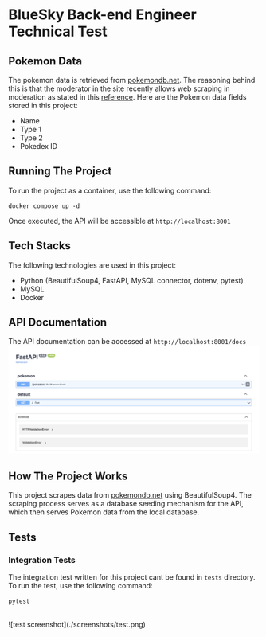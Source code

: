 # BlueSky Back-end Engineer Technical Test
## Pokemon Data
The pokemon data is retrieved from <a href="https://pokemondb.net/">pokemondb.net</a>. The reasoning behind this is that the moderator in the site recently allows web scraping in moderation as stated in this <a href="https://pokemondb.net/pokebase/meta/82871/can-i-use-pokemons-data-of-this-website-for-my-school-project">reference</a>. Here are the Pokemon data fields stored in this project:
- Name
- Type 1
- Type 2
- Pokedex ID
## Running The Project
To run the project as a container, use the following command:
```
docker compose up -d
```
Once executed, the API will be accessible at `http://localhost:8001`
## Tech Stacks
The following technologies are used in this project:
- Python (BeautifulSoup4, FastAPI, MySQL connector, dotenv, pytest)
- MySQL
- Docker
## API Documentation
The API documentation can be accessed at `http://localhost:8001/docs`
<br>
![API docs screenshot](./screenshots/api_docs.png)
## How The Project Works
This project scrapes data from <a href="https://pokemondb.net/">pokemondb.net</a> using BeautifulSoup4. The scraping process serves as a database seeding mechanism for the API, which then serves Pokemon data from the local database.
## Tests
### Integration Tests
The integration test written for this project cant be found in `tests` directory. To run the test, use the following command:
```
pytest
```
<br>
![test screenshot](./screenshots/test.png)